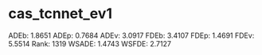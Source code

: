 # cas_tcnnet_ev1

ADEb: 1.8651
ADEp: 0.7684
ADEv: 3.0917
FDEb: 3.4107
FDEp: 1.4691
FDEv: 5.5514
Rank: 1319
WSADE: 1.4743
WSFDE: 2.7127